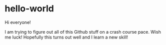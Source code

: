 # hello-world

Hi everyone!

I am trying to figure out all of this Github stuff on a crash course pace. Wish me luck!
Hopefully this turns out well and I learn a new skill!
